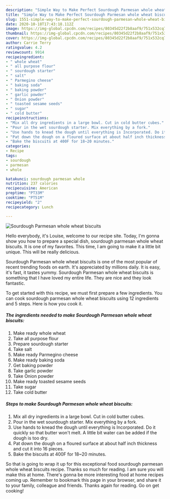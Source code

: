 ```yaml
---
description: "Simple Way to Make Perfect Sourdough Parmesan whole wheat biscuits"
title: "Simple Way to Make Perfect Sourdough Parmesan whole wheat biscuits"
slug: 1551-simple-way-to-make-perfect-sourdough-parmesan-whole-wheat-biscuits
date: 2020-10-18T17:43:18.112Z
image: https://img-global.cpcdn.com/recipes/80345d22f2b8aaf9/751x532cq70/sourdough-parmesan-whole-wheat-biscuits-recipe-main-photo.jpg
thumbnail: https://img-global.cpcdn.com/recipes/80345d22f2b8aaf9/751x532cq70/sourdough-parmesan-whole-wheat-biscuits-recipe-main-photo.jpg
cover: https://img-global.cpcdn.com/recipes/80345d22f2b8aaf9/751x532cq70/sourdough-parmesan-whole-wheat-biscuits-recipe-main-photo.jpg
author: Carrie Terry
ratingvalue: 4.2
reviewcount: 9914
recipeingredient:
- " whole wheat"
- " all purpose flour"
- " sourdough starter"
- " salt"
- " Parmegino cheese"
- " baking soda"
- " baking powder"
- " garlic powder"
- " Onion powder"
- " toasted sesame seeds"
- " sugar"
- " cold butter"
recipeinstructions:
- "Mix all dry ingredients in a large bowl. Cut in cold butter cubes."
- "Pour in the wet sourdough starter. Mix everything by a fork."
- "Use hands to knead the dough until everything is Incorporated. Do it quickly so that butter won&#39;t melt. A little bit water can be added if the dough is too dry."
- "Pat down the dough on a floured surface at about half inch thickness and cut it into 16 pieces."
- "Bake the biscuits at 400F for 18~20 minutes."
categories:
- Recipe
tags:
- sourdough
- parmesan
- whole

katakunci: sourdough parmesan whole 
nutrition: 237 calories
recipecuisine: American
preptime: "PT33M"
cooktime: "PT51M"
recipeyield: "2"
recipecategory: Lunch

---
```



![Sourdough Parmesan whole wheat biscuits](https://img-global.cpcdn.com/recipes/80345d22f2b8aaf9/751x532cq70/sourdough-parmesan-whole-wheat-biscuits-recipe-main-photo.jpg)

Hello everybody, it's Louise, welcome to our recipe site. Today, I'm gonna show you how to prepare a special dish, sourdough parmesan whole wheat biscuits. It is one of my favorites. This time, I am going to make it a little bit unique. This will be really delicious.

Sourdough Parmesan whole wheat biscuits is one of the most popular of recent trending foods on earth. It's appreciated by millions daily. It is easy, it's fast, it tastes yummy. Sourdough Parmesan whole wheat biscuits is something that I have loved my entire life. They are nice and they look fantastic.




To get started with this recipe, we must first prepare a few ingredients. You can cook sourdough parmesan whole wheat biscuits using 12 ingredients and 5 steps. Here is how you cook it.

<!--inarticleads1-->

##### The ingredients needed to make Sourdough Parmesan whole wheat biscuits:

1. Make ready  whole wheat
1. Take  all purpose flour
1. Prepare  sourdough starter
1. Take  salt
1. Make ready  Parmegino cheese
1. Make ready  baking soda
1. Get  baking powder
1. Take  garlic powder
1. Take  Onion powder
1. Make ready  toasted sesame seeds
1. Take  sugar
1. Take  cold butter




<!--inarticleads2-->

##### Steps to make Sourdough Parmesan whole wheat biscuits:

1. Mix all dry ingredients in a large bowl. Cut in cold butter cubes.
1. Pour in the wet sourdough starter. Mix everything by a fork.
1. Use hands to knead the dough until everything is Incorporated. Do it quickly so that butter won&#39;t melt. A little bit water can be added if the dough is too dry.
1. Pat down the dough on a floured surface at about half inch thickness and cut it into 16 pieces.
1. Bake the biscuits at 400F for 18~20 minutes.




So that is going to wrap it up for this exceptional food sourdough parmesan whole wheat biscuits recipe. Thanks so much for reading. I am sure you will make this at home. There's gonna be more interesting food at home recipes coming up. Remember to bookmark this page in your browser, and share it to your family, colleague and friends. Thanks again for reading. Go on get cooking!
